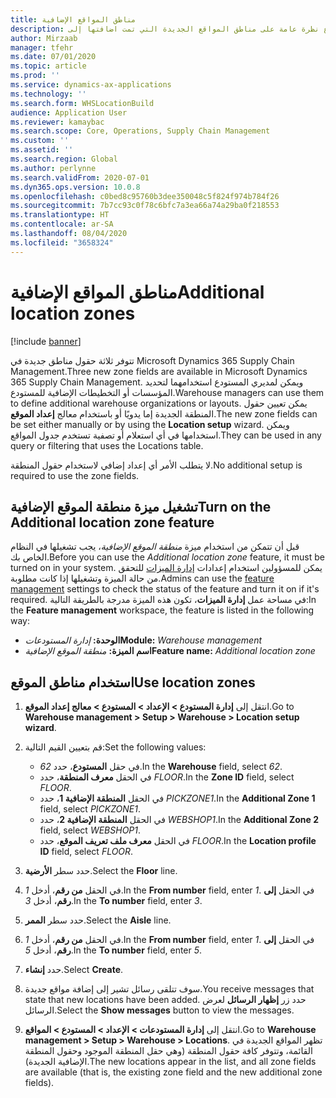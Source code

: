 ```yaml
---
title: مناطق المواقع الإضافية
description: يوفر هذا الموضوع نظرة عامة على مناطق المواقع الجديدة التي تمت اضافتها إلى Microsoft Dynamics 365 Supply Chain Management.
author: Mirzaab
manager: tfehr
ms.date: 07/01/2020
ms.topic: article
ms.prod: ''
ms.service: dynamics-ax-applications
ms.technology: ''
ms.search.form: WHSLocationBuild
audience: Application User
ms.reviewer: kamaybac
ms.search.scope: Core, Operations, Supply Chain Management
ms.custom: ''
ms.assetid: ''
ms.search.region: Global
ms.author: perlynne
ms.search.validFrom: 2020-07-01
ms.dyn365.ops.version: 10.0.8
ms.openlocfilehash: c0bed8c95760b3dee350048c5f824f974b784f26
ms.sourcegitcommit: 7b7cc93c0f78c6bfc7a3ea66a74a29ba0f218553
ms.translationtype: HT
ms.contentlocale: ar-SA
ms.lasthandoff: 08/04/2020
ms.locfileid: "3658324"
---
```

# <a name="additional-location-zones"></a><span data-ttu-id="63d4d-103">مناطق المواقع الإضافية</span><span class="sxs-lookup"><span data-stu-id="63d4d-103">Additional location zones</span></span>

[!include [banner](../includes/banner.md)]

<span data-ttu-id="63d4d-104">تتوفر ثلاثة حقول مناطق جديدة في Microsoft Dynamics 365 Supply Chain Management.</span><span class="sxs-lookup"><span data-stu-id="63d4d-104">Three new zone fields are available in Microsoft Dynamics 365 Supply Chain Management.</span></span> <span data-ttu-id="63d4d-105">ويمكن لمديري المستودع استخدامهما لتحديد المؤسسات أو التخطيطات الإضافية للمستودع.</span><span class="sxs-lookup"><span data-stu-id="63d4d-105">Warehouse managers can use them to define additional warehouse organizations or layouts.</span></span> <span data-ttu-id="63d4d-106">يمكن تعيين حقول المنطقة الجديدة إما يدويًا أو باستخدام معالج **إعداد الموقع**.</span><span class="sxs-lookup"><span data-stu-id="63d4d-106">The new zone fields can be set either manually or by using the **Location setup** wizard.</span></span> <span data-ttu-id="63d4d-107">ويمكن استخدامها في أي استعلام أو تصفية تستخدم جدول المواقع.</span><span class="sxs-lookup"><span data-stu-id="63d4d-107">They can be used in any query or filtering that uses the Locations table.</span></span>

<span data-ttu-id="63d4d-108">لا يتطلب الأمر أي إعداد إضافي لاستخدام حقول المنطقة.</span><span class="sxs-lookup"><span data-stu-id="63d4d-108">No additional setup is required to use the zone fields.</span></span>

## <a name="turn-on-the-additional-location-zone-feature"></a><span data-ttu-id="63d4d-109">تشغيل ميزة منطقة الموقع الإضافية</span><span class="sxs-lookup"><span data-stu-id="63d4d-109">Turn on the Additional location zone feature</span></span>

<span data-ttu-id="63d4d-110">قبل أن تتمكن من استخدام ميزة *منطقة الموقع الإضافية*، يجب تشغيلها في النظام الخاص بك.</span><span class="sxs-lookup"><span data-stu-id="63d4d-110">Before you can use the *Additional location zone* feature, it must be turned on in your system.</span></span> <span data-ttu-id="63d4d-111">يمكن للمسؤولين استخدام إعدادات [إدارة الميزات](../../fin-ops-core/fin-ops/get-started/feature-management/feature-management-overview.md) للتحقق من حالة الميزة وتشغيلها إذا كانت مطلوبة.</span><span class="sxs-lookup"><span data-stu-id="63d4d-111">Admins can use the [feature management](../../fin-ops-core/fin-ops/get-started/feature-management/feature-management-overview.md) settings to check the status of the feature and turn it on if it's required.</span></span> <span data-ttu-id="63d4d-112">في مساحة عمل **إدارة الميزات**، تكون هذه الميزة مدرجة بالطريقة التالية:</span><span class="sxs-lookup"><span data-stu-id="63d4d-112">In the **Feature management** workspace, the feature is listed in the following way:</span></span>

- <span data-ttu-id="63d4d-113">**الوحدة:** *إدارة المستودعات*</span><span class="sxs-lookup"><span data-stu-id="63d4d-113">**Module:** *Warehouse management*</span></span>
- <span data-ttu-id="63d4d-114">**اسم الميزة:** *منطقة الموقع الإضافية*</span><span class="sxs-lookup"><span data-stu-id="63d4d-114">**Feature name:** *Additional location zone*</span></span>

## <a name="use-location-zones"></a><span data-ttu-id="63d4d-115">استخدام مناطق الموقع</span><span class="sxs-lookup"><span data-stu-id="63d4d-115">Use location zones</span></span>

1. <span data-ttu-id="63d4d-116">انتقل إلى **إدارة المستودع \> الإعداد \> المستودع \> معالج إعداد الموقع**.</span><span class="sxs-lookup"><span data-stu-id="63d4d-116">Go to **Warehouse management \> Setup \> Warehouse \> Location setup wizard**.</span></span>
2. <span data-ttu-id="63d4d-117">قم بتعيين القيم التالية:</span><span class="sxs-lookup"><span data-stu-id="63d4d-117">Set the following values:</span></span>

    - <span data-ttu-id="63d4d-118">في حقل **المستودع**، حدد _62_.</span><span class="sxs-lookup"><span data-stu-id="63d4d-118">In the **Warehouse** field, select _62_.</span></span>
    - <span data-ttu-id="63d4d-119">في الحقل **معرف المنطقة**، حدد _FLOOR_.</span><span class="sxs-lookup"><span data-stu-id="63d4d-119">In the **Zone ID** field, select _FLOOR_.</span></span>
    - <span data-ttu-id="63d4d-120">في الحقل **المنطقة الإضافية 1**، حدد _PICKZONE1_.</span><span class="sxs-lookup"><span data-stu-id="63d4d-120">In the **Additional Zone 1** field, select _PICKZONE1_.</span></span>
    - <span data-ttu-id="63d4d-121">في الحقل **المنطقة الإضافية 2**، حدد _WEBSHOP1_.</span><span class="sxs-lookup"><span data-stu-id="63d4d-121">In the **Additional Zone 2** field, select _WEBSHOP1_.</span></span>
    - <span data-ttu-id="63d4d-122">في الحقل **معرف ملف تعريف الموقع**، حدد _FLOOR_.</span><span class="sxs-lookup"><span data-stu-id="63d4d-122">In the **Location profile ID** field, select _FLOOR_.</span></span>

3. <span data-ttu-id="63d4d-123">حدد سطر **الأرضية**.</span><span class="sxs-lookup"><span data-stu-id="63d4d-123">Select the **Floor** line.</span></span>
4. <span data-ttu-id="63d4d-124">في الحقل **‏من رقم**، أدخل _1_.</span><span class="sxs-lookup"><span data-stu-id="63d4d-124">In the **From number** field, enter _1_.</span></span> <span data-ttu-id="63d4d-125">في الحقل **‏إلى رقم**، أدخل _3_.</span><span class="sxs-lookup"><span data-stu-id="63d4d-125">In the **To number** field, enter _3_.</span></span>
5. <span data-ttu-id="63d4d-126">حدد سطر **الممر**.</span><span class="sxs-lookup"><span data-stu-id="63d4d-126">Select the **Aisle** line.</span></span>
6. <span data-ttu-id="63d4d-127">في الحقل **‏من رقم**، أدخل _1_.</span><span class="sxs-lookup"><span data-stu-id="63d4d-127">In the **From number** field, enter _1_.</span></span> <span data-ttu-id="63d4d-128">في الحقل **‏إلى رقم**، أدخل _5_.</span><span class="sxs-lookup"><span data-stu-id="63d4d-128">In the **To number** field, enter _5_.</span></span>
7. <span data-ttu-id="63d4d-129">حدد **إنشاء**.</span><span class="sxs-lookup"><span data-stu-id="63d4d-129">Select **Create**.</span></span>
8. <span data-ttu-id="63d4d-130">سوف تتلقى رسائل تشير إلى إضافة مواقع جديدة.</span><span class="sxs-lookup"><span data-stu-id="63d4d-130">You receive messages that state that new locations have been added.</span></span> <span data-ttu-id="63d4d-131">حدد زر **إظهار الرسائل** لعرض الرسائل.</span><span class="sxs-lookup"><span data-stu-id="63d4d-131">Select the **Show messages** button to view the messages.</span></span>
9. <span data-ttu-id="63d4d-132">انتقل إلى **إدارة المستودعات \> الإعداد \> المستودع \> المواقع**.</span><span class="sxs-lookup"><span data-stu-id="63d4d-132">Go to **Warehouse management \> Setup \> Warehouse \> Locations**.</span></span> <span data-ttu-id="63d4d-133">تظهر المواقع الجديدة في القائمة، وتتوفر كافة حقول المنطقة (وهي حقل المنطقة الموجود وحقول المنطقة الإضافية الجديدة).</span><span class="sxs-lookup"><span data-stu-id="63d4d-133">The new locations appear in the list, and all zone fields are available (that is, the existing zone field and the new additional zone fields).</span></span>
